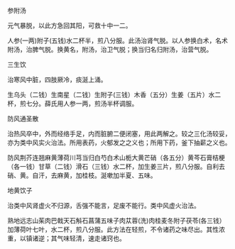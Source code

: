 参附汤

元气暴脱，以此方急回其阳，可救十中一二。

人参(一两)附子(五钱)水二杯半，煎八分服。此汤治肾气脱。以人参换白术，名术附汤，治脾气脱。换黄名，附汤，治卫气脱；换当归名归附汤，治营气脱。

三生饮

治寒风中脏，四肢厥冷，痰涎上涌。

生乌头（二钱）生南星（二钱）生附子(三钱）木香（五分）生姜（五片）水二杯，煎七分。薛氏用人参一两，煎汤半杯调服。

防风通圣散

治热风卒中，外而经络手足，内而脏腑二便闭塞，用此两解之。较之三化汤较妥，亦为类中风实火治法。所用表药，火郁发之之义也；所用下药，釜下抽薪之义也。

防风荆芥连翘麻黄薄荷川芎当归白芍白术山栀大黄芒硝（各五分）黄芩石膏桔梗（各一钱）甘草（二钱）滑石（三钱）水二杯，加生姜三片，煎八分服。自利去硝、黄。自汗，去麻黄，加桂枝。涎嗽加半夏、五味。

地黄饮子

治类中风肾虚火不归源，舌强不能言，足废不能行。类中风虚火治法。

熟地远志山茱肉巴戟天石斛石菖蒲五味子肉苁蓉(洗)肉桂麦冬附子茯苓(各三钱）加薄荷叶七叶，水二杯，煎八分服。此方法在轻煎，不令诸药之味尽出。其性浓重，以镇诸逆；其气味轻清，速走诸窍也。

